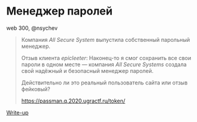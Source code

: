 # Менеджер паролей

web 300, @nsychev

> Компания *All Secure System* выпустила собственный парольный менеджер.
> 
> Отзыв клиента *epicleeter*: Наконец-то я смог сохранить все свои пароли в одном месте — компания *All Secure Systems* создала свой надёжный и безопасный менеджер паролей.
> 
> Действительно ли это реальный пользователь сайта или отзыв фейковый?
>
> https://passman.q.2020.ugractf.ru/token/

[Write-up](WRITEUP.md)
